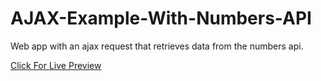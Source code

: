 # AJAX-Example-With-Numbers-API

Web app with an ajax request that retrieves data from the numbers api.

[Click For Live Preview](https://mesutcifci.github.io/AJAX-Example-With-Numbers-API/index.html)